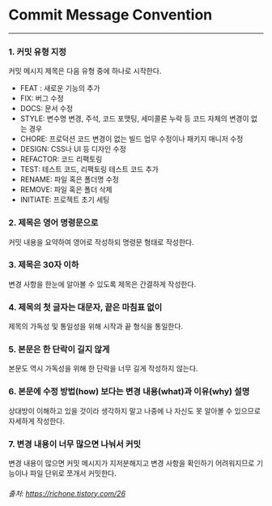 # Commit Message Convention

---------------

### 1. 커밋 유형 지정
커밋 메시지 제목은 다음 유형 중에 하나로 시작한다.
- FEAT : 새로운 기능의 추가
- FIX: 버그 수정
- DOCS: 문서 수정
- STYLE: 변수명 변경, 주석, 코드 포맷팅, 세미콜론 누락 등 코드 자체의 변경이 없는 경우
- CHORE: 프로덕션 코드 변경이 없는 빌드 업무 수정이나 패키지 매니저 수정
- DESIGN: CSS나 UI 등 디자인 수정
- REFACTOR: 코드 리팩토링
- TEST: 테스트 코드, 리팩토링 테스트 코드 추가
- RENAME: 파일 혹은 폴더명 수정
- REMOVE: 파일 혹은 폴더 삭제
- INITIATE: 프로젝트 초기 세팅

### 2. 제목은 영어 명령문으로
커밋 내용을 요약하여 영어로 작성하되 명령문 형태로 작성한다.

### 3. 제목은 30자 이하
변경 사항을 한눈에 알아볼 수 있도록 제목은 간결하게 작성한다.

### 4. 제목의 첫 글자는 대문자, 끝은 마침표 없이
제목의 가독성 및 통일성을 위해 시작과 끝 형식을 통일한다.

### 5. 본문은 한 단락이 길지 않게
본문도 역시 가독성을 위해 한 단락을 너무 길게 작성하지 않는다.

### 6. 본문에 수정 방법(how) 보다는 변경 내용(what)과 이유(why) 설명
상대방이 이해하고 있을 것이라 생각하지 말고 나중에 나 자신도 못 알아볼 수 있으므로 자세하게 작성한다.

### 7. 변경 내용이 너무 많으면 나눠서 커밋
변경 내용이 많으면 커밋 메시지가 지저분해지고 변경 사항을 확인하기 어려워지므로 기능이나 파일 단위로 쪼개서 커밋한다.

###### 출처: https://richone.tistory.com/26